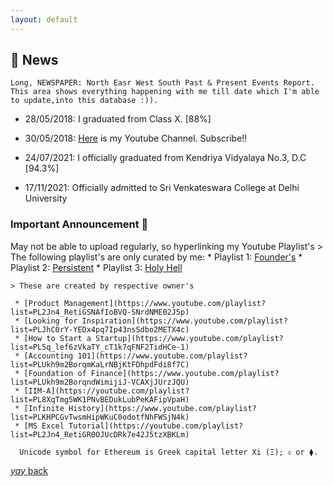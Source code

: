 ```yaml
---
layout: default
---
```


## 📰 News


```
Long, NEWSPAPER: North Easr West South Past & Present Events Report. This area shows everything happening with me till date which I'm able to update,into this database :)).
```

* 28/05/2018: I graduated from Class X. [88%]

* 30/05/2018: [Here](https://www.youtube.com/channel/UCQqa01aV7uGL68uYpo2kVkg) is my Youtube Channel. Subscribe!!

* 24/07/2021: I officially graduated from Kendriya Vidyalaya No.3, D.C [94.3%]

* 17/11/2021: Officially admitted to Sri Venkateswara College at Delhi University 

### Important Announcement 📢 

 May not be able to upload regularly, so hyperlinking my Youtube Playlist's
    > The following playlist's are only curated by me:
     * Playlist 1: [Founder's](https://www.youtube.com/playlist?list=PLqfZztVaqRUNmJqsQRUgajr8K9EEn0MAu)
     * Playlist 2: [Persistent](https://www.youtube.com/playlist?list=PLqfZztVaqRUMgfpyZpovJldWdPLzhN2C1)
     * Playlist 3: [Holy Hell](https://youtube.com/playlist?list=PLqfZztVaqRUM84-oTxuheUz3kkaPSYVJA)

    > These are created by respective owner's 
    
     * [Product Management](https://www.youtube.com/playlist?list=PL2Jn4_RetiGSNAfIoBVQ-SNrdNME02J5p)      
     * [Looking for Inspiration](https://www.youtube.com/playlist?list=PLJhC0rY-YEDx4pq7Ip43nsSdbo2METX4c)
     * [How to Start a Startup](https://www.youtube.com/playlist?list=PL5q_lef6zVkaTY_cT1k7qFNF2TidHCe-1)
     * [Accounting 101](https://www.youtube.com/playlist?list=PLUkh9m2BorqmKaLrNBjKtFDhpdFdi8f7C)
     * [Foundation of Finance](https://www.youtube.com/playlist?list=PLUkh9m2BorqndWimijiJ-VCAXjJUrzJQU)
     * [IIM-A](https://youtube.com/playlist?list=PL8XqTmg5WK1PNvBEDukLubPeKAFipVpaH)
     * [Infinite History](https://www.youtube.com/playlist?list=PLKHPCGvTwsmHipWKuC0odotfNhFWSjN4k)
     * [MS Excel Tutorial](https://youtube.com/playlist?list=PL2Jn4_RetiGR0OJUcDRk7e42J5tzXBKLm)

      Unicode symbol for Ethereum is Greek capital letter Xi (Ξ); ⬨ or ⧫.

[_yay_ back](https://srterm.github.io/srt/)
